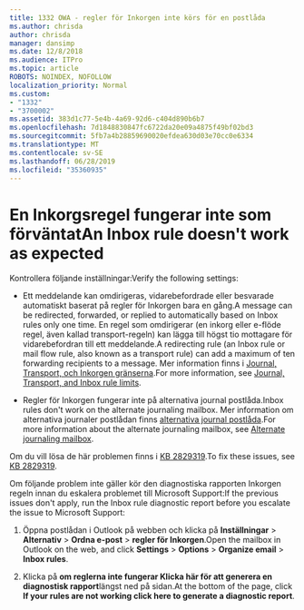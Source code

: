```yaml
---
title: 1332 OWA - regler för Inkorgen inte körs för en postlåda
ms.author: chrisda
author: chrisda
manager: dansimp
ms.date: 12/8/2018
ms.audience: ITPro
ms.topic: article
ROBOTS: NOINDEX, NOFOLLOW
localization_priority: Normal
ms.custom:
- "1332"
- "3700002"
ms.assetid: 383d1c77-5e4b-4a69-92d6-c404d890b6b7
ms.openlocfilehash: 7d1848830847fc6722da20e09a4875f49bf02bd3
ms.sourcegitcommit: 5fb7a4b28859690020efdea630d03e70cc0e6334
ms.translationtype: MT
ms.contentlocale: sv-SE
ms.lasthandoff: 06/28/2019
ms.locfileid: "35360935"
---
```

# <a name="an-inbox-rule-doesnt-work-as-expected"></a><span data-ttu-id="ef22d-102">En Inkorgsregel fungerar inte som förväntat</span><span class="sxs-lookup"><span data-stu-id="ef22d-102">An Inbox rule doesn't work as expected</span></span>

<span data-ttu-id="ef22d-103">Kontrollera följande inställningar:</span><span class="sxs-lookup"><span data-stu-id="ef22d-103">Verify the following settings:</span></span>

- <span data-ttu-id="ef22d-104">Ett meddelande kan omdirigeras, vidarebefordrade eller besvarade automatiskt baserat på regler för Inkorgen bara en gång.</span><span class="sxs-lookup"><span data-stu-id="ef22d-104">A message can be redirected, forwarded, or replied to automatically based on Inbox rules only one time.</span></span> <span data-ttu-id="ef22d-105">En regel som omdirigerar (en inkorg eller e-flöde regel, även kallad transport-regeln) kan lägga till högst tio mottagare för vidarebefordran till ett meddelande.</span><span class="sxs-lookup"><span data-stu-id="ef22d-105">A redirecting rule (an Inbox rule or mail flow rule, also known as a transport rule) can add a maximum of ten forwarding recipients to a message.</span></span> <span data-ttu-id="ef22d-106">Mer information finns i [Journal, Transport, och Inkorgen gränserna](https://docs.microsoft.com/office365/servicedescriptions/exchange-online-service-description/exchange-online-limits).</span><span class="sxs-lookup"><span data-stu-id="ef22d-106">For more information, see [Journal, Transport, and Inbox rule limits](https://docs.microsoft.com/office365/servicedescriptions/exchange-online-service-description/exchange-online-limits).</span></span>

- <span data-ttu-id="ef22d-107">Regler för Inkorgen fungerar inte på alternativa journal postlåda.</span><span class="sxs-lookup"><span data-stu-id="ef22d-107">Inbox rules don't work on the alternate journaling mailbox.</span></span> <span data-ttu-id="ef22d-108">Mer information om alternativa journaler postlådan finns [alternativa journal postlåda](https://docs.microsoft.com/Exchange/security-and-compliance/journaling/journaling#alternate-journaling-mailbox).</span><span class="sxs-lookup"><span data-stu-id="ef22d-108">For more information about the alternate journaling mailbox, see [Alternate journaling mailbox](https://docs.microsoft.com/Exchange/security-and-compliance/journaling/journaling#alternate-journaling-mailbox).</span></span>

<span data-ttu-id="ef22d-109">Om du vill lösa de här problemen finns i [KB 2829319](https://support.microsoft.com/kb/2829319).</span><span class="sxs-lookup"><span data-stu-id="ef22d-109">To fix these issues, see [KB 2829319](https://support.microsoft.com/kb/2829319).</span></span>

<span data-ttu-id="ef22d-110">Om följande problem inte gäller kör den diagnostiska rapporten Inkorgen regeln innan du eskalera problemet till Microsoft Support:</span><span class="sxs-lookup"><span data-stu-id="ef22d-110">If the previous issues don't apply, run the Inbox rule diagnostic report before you escalate the issue to Microsoft Support:</span></span>

1. <span data-ttu-id="ef22d-111">Öppna postlådan i Outlook på webben och klicka på **Inställningar** \> **Alternativ** \> **Ordna e-post** \> **regler för Inkorgen**.</span><span class="sxs-lookup"><span data-stu-id="ef22d-111">Open the mailbox in Outlook on the web, and click **Settings** \> **Options** \> **Organize email** \> **Inbox rules**.</span></span>

2. <span data-ttu-id="ef22d-112">Klicka på **om reglerna inte fungerar Klicka här för att generera en diagnostisk rapport**längst ned på sidan.</span><span class="sxs-lookup"><span data-stu-id="ef22d-112">At the bottom of the page, click **If your rules are not working click here to generate a diagnostic report**.</span></span>
